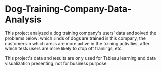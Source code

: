 # Dog-Training-Company-Data-Analysis
This project analyzed a dog training company's users' data and solved the problems below: which kinds of dogs are trained in this company, the customers in which areas are more active in the training activities, after which tests users are more likely to drop off trainings, etc.

This project's data and results are only used for Tableau learning and data visualization presenting, not for business purpose. 



